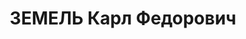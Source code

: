 ---
title: ЗЕМЕЛЬ Карл Федорович
description: 'Род. в 1874, Курляндская губ., с. Падерн, латыш, обр.: среднее, б/п.
  Проживал: Томск. Аэроклуб, бухгалтер

  Арестован 13.07.1937. Обв.: к-р троцк. див-терр. орг-я. Приговор: 31.10.1937 – ВМН.
  Расстрелян 31.10.1937.

  Реабилитирован 03.1958'
---